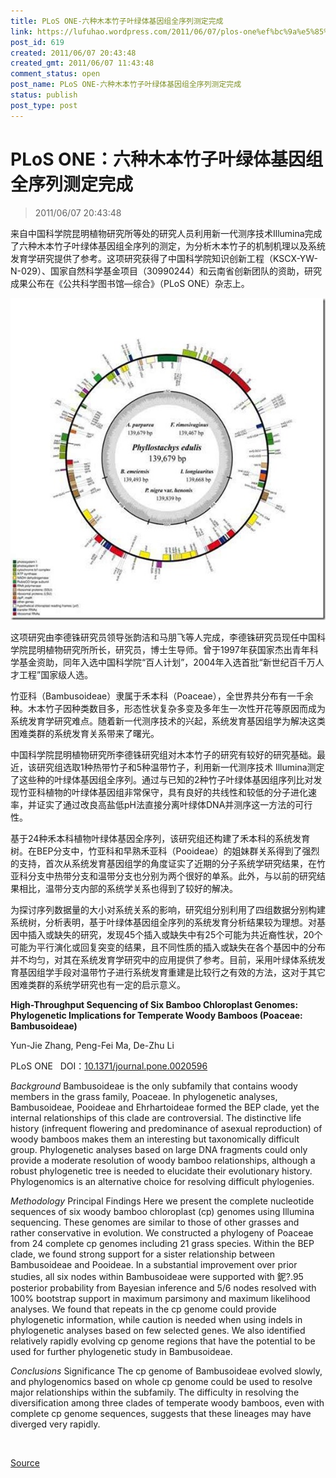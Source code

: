 ```yaml
---
title: PLoS ONE-六种木本竹子叶绿体基因组全序列测定完成
link: https://lufuhao.wordpress.com/2011/06/07/plos-one%ef%bc%9a%e5%85%ad%e7%a7%8d%e6%9c%a8%e6%9c%ac%e7%ab%b9%e5%ad%90%e5%8f%b6%e7%bb%bf%e4%bd%93%e5%9f%ba%e5%9b%a0%e7%bb%84%e5%85%a8%e5%ba%8f%e5%88%97%e6%b5%8b%e5%ae%9a%e5%ae%8c%e6%88%90/
post_id: 619
created: 2011/06/07 20:43:48
created_gmt: 2011/06/07 11:43:48
comment_status: open
post_name: PLoS ONE-六种木本竹子叶绿体基因组全序列测定完成
status: publish
post_type: post
---
```


# PLoS ONE：六种木本竹子叶绿体基因组全序列测定完成

> 2011/06/07 20:43:48

 

来自中国科学院昆明植物研究所等处的研究人员利用新一代测序技术Illumina完成了六种木本竹子叶绿体基因组全序列的测定，为分析木本竹子的机制机理以及系统发育学研究提供了参考。这项研究获得了中国科学院知识创新工程（KSCX-YW-N-029）、国家自然科学基金项目（30990244）和云南省创新团队的资助，研究成果公布在《公共科学图书馆—综合》（PLoS ONE）杂志上。

![20110607-204348-0001](/assets/images/20110607-204348-0001.jpg)

这项研究由李德铢研究员领导张韵洁和马朋飞等人完成，李德铢研究员现任中国科学院昆明植物研究所所长，研究员，博士生导师。曾于1997年获国家杰出青年科学基金资助，同年入选中国科学院“百人计划”，2004年入选首批“新世纪百千万人才工程”国家级人选。 

竹亚科（Bambusoideae）隶属于禾本科（Poaceae），全世界共分布有一千余种。木本竹子因种类数目多，形态性状复杂多变及多年生一次性开花等原因而成为系统发育学研究难点。随着新一代测序技术的兴起，系统发育基因组学为解决这类困难类群的系统发育关系带来了曙光。 

中国科学院昆明植物研究所李德铢研究组对木本竹子的研究有较好的研究基础。最近，该研究组选取1种热带竹子和5种温带竹子，利用新一代测序技术 Illumina测定了这些种的叶绿体基因组全序列。通过与已知的2种竹子叶绿体基因组序列比对发现竹亚科植物的叶绿体基因组非常保守，具有良好的共线性和较低的分子进化速率，并证实了通过改良高盐低pH法直接分离叶绿体DNA并测序这一方法的可行性。 

基于24种禾本科植物叶绿体基因全序列，该研究组还构建了禾本科的系统发育树。在BEP分支中，竹亚科和早熟禾亚科（Pooideae）的姐妹群关系得到了强烈的支持，首次从系统发育基因组学的角度证实了近期的分子系统学研究结果，在竹亚科分支中热带分支和温带分支也分别为两个很好的单系。此外，与以前的研究结果相比，温带分支内部的系统学关系也得到了较好的解决。 

为探讨序列数据量的大小对系统关系的影响，研究组分别利用了四组数据分别构建系统树，分析表明，基于叶绿体基因组全序列的系统发育分析结果较为理想。对基因中插入或缺失的研究，发现45个插入或缺失中有25个可能为共近裔性状，20个可能为平行演化或回复突变的结果，且不同性质的插入或缺失在各个基因中的分布并不均匀，对其在系统发育学研究中的应用提供了参考。目前，采用叶绿体系统发育基因组学手段对温带竹子进行系统发育重建是比较行之有效的方法，这对于其它困难类群的系统学研究也有一定的启示意义。 

 

**High-Throughput Sequencing of Six Bamboo Chloroplast Genomes: Phylogenetic Implications for Temperate Woody Bamboos (Poaceae: Bambusoideae)**

Yun-Jie Zhang, Peng-Fei Ma, De-Zhu Li 

PLoS ONE   DOI：[10.1371/journal.pone.0020596](http://doi.org/10.1371/journal.pone.0020596)

_Background_  Bambusoideae is the only subfamily that contains woody members in the grass family, Poaceae. In phylogenetic analyses, Bambusoideae, Pooideae and Ehrhartoideae formed the BEP clade, yet the internal relationships of this clade are controversial. The distinctive life history (infrequent flowering and predominance of asexual reproduction) of woody bamboos makes them an interesting but taxonomically difficult group. Phylogenetic analyses based on large DNA fragments could only provide a moderate resolution of woody bamboo relationships, although a robust phylogenetic tree is needed to elucidate their evolutionary history. Phylogenomics is an alternative choice for resolving difficult phylogenies. 

_Methodology_  Principal Findings Here we present the complete nucleotide sequences of six woody bamboo chloroplast (cp) genomes using Illumina sequencing. These genomes are similar to those of other grasses and rather conservative in evolution. We constructed a phylogeny of Poaceae from 24 complete cp genomes including 21 grass species. Within the BEP clade, we found strong support for a sister relationship between Bambusoideae and Pooideae. In a substantial improvement over prior studies, all six nodes within Bambusoideae were supported with 鈮?.95 posterior probability from Bayesian inference and 5/6 nodes resolved with 100% bootstrap support in maximum parsimony and maximum likelihood analyses. We found that repeats in the cp genome could provide phylogenetic information, while caution is needed when using indels in phylogenetic analyses based on few selected genes. We also identified relatively rapidly evolving cp genome regions that have the potential to be used for further phylogenetic study in Bambusoideae. 

_Conclusions_  Significance The cp genome of Bambusoideae evolved slowly, and phylogenomics based on whole cp genome could be used to resolve major relationships within the subfamily. The difficulty in resolving the diversification among three clades of temperate woody bamboos, even with complete cp genome sequences, suggests that these lineages may have diverged very rapidly. 

 

[Source](http://www.bioon.com/biology/postgenomics/486523.shtml)
